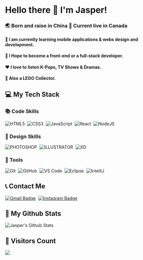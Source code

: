 # Hello there 👋 I'm Jasper! 

### 🌏 Born and raise in China  📍 Current live in Canada
#### 📖 I am currently learning mobile applications & webs design and development.
#### 🎯 I Hope to become a front-end or a full-stack developer.
#### ❤ I love to listen K-Pops, TV Shows & Dramas.
#### 🤩 Also a LEGO Collector.

## 💻 My Tech Stack

### 📚 Code Skills
![HTML5](https://img.shields.io/badge/-HTML5-%23E44D27?style=flat-square&logo=html5&logoColor=ffffff)&nbsp;
![CSS3](https://img.shields.io/badge/-CSS3-%231572B6?style=flat-square&logo=css3)&nbsp;
![JavaScript](https://img.shields.io/badge/-JavaScript-%23F7DF1C?style=flat-square&logo=javascript&logoColor=000000&labelColor=%23F7DF1C&color=%23FFCE5A)&nbsp;
![React](https://img.shields.io/badge/-React-%23282C34?style=flat-square&logo=react)&nbsp;
![NodeJS](https://img.shields.io/badge/NODEJS-339933.svg?&style=flat&logo=node.js&logoColor=white)&nbsp;


### 🎨 Design Skills
![PHOTOSHOP](https://img.shields.io/badge/PHOTOSHOP-31A8FF.svg?&style=flat&logo=adobe-photoshop&logoColor=white)&nbsp;
![ILLUSTRATOR](https://img.shields.io/badge/ILLUSTRATOR-FFAE1A.svg?&style=flat&logo=adobe-illustrator&logoColor=black)&nbsp;
![XD](https://img.shields.io/badge/XD-FFC0CB.svg?&style=flat&logo=adobe-xd&logoColor=black)&nbsp;

### 🔧 Tools
![Git](https://img.shields.io/badge/-Git-%23F05032?style=flat-square&logo=git&logoColor=%23ffffff)&nbsp;
![GitHub](https://img.shields.io/badge/GITHUB-%23121011.svg?&style=flat&logo=github&logoColor=white)&nbsp;
![VS Code](https://img.shields.io/badge/-VSCode-%23007ACC?style=flat-square&logo=visual-studio-code)&nbsp;
![Eclipse](https://img.shields.io/badge/ECLIPSE-2C2255.svg?&style=flat&logo=eclipse)&nbsp;
![IntelliJ](https://img.shields.io/badge/INTELLIJ-000000.svg?&style=flat&logo=intellij-idea)&nbsp;

## 📞 Contact Me

[![Gmail Badge](https://img.shields.io/badge/-jaspersun0106-c14438?style=flat-square&logo=Gmail&logoColor=white&link=mailto:jaspersun0106@gmail.com)](mailto:jaspersun0106@gmail.com)&nbsp;
[![Instagram Badge](https://img.shields.io/badge/-@jjasper__s-F44747?style=flat-square&labelColor=F44747&logo=instagram&logoColor=white&link=https://instagram.com/jjasper__s)](https://instagram.com/jaspers016)&nbsp;

## 📄 My Github Stats

<img align="center" src="https://github-readme-stats.vercel.app/api?username=sun00120&include_all_commits=true&count_private=true&line_height=20&bg_color=30,e96443,904e95&title_color=fff&text_color=fff" alt="Jasper's Github Stats">

## 👀 Visitors Count
  <img src="https://profile-counter.glitch.me/sun00120/count.svg" />
